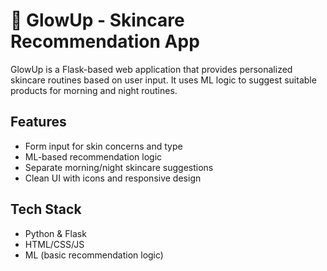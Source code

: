 # 🌸 GlowUp - Skincare Recommendation App

GlowUp is a Flask-based web application that provides personalized skincare routines based on user input. It uses ML logic to suggest suitable products for morning and night routines.

## Features
- Form input for skin concerns and type
- ML-based recommendation logic
- Separate morning/night skincare suggestions
- Clean UI with icons and responsive design

## Tech Stack
- Python & Flask
- HTML/CSS/JS
- ML (basic recommendation logic)
